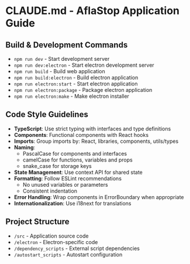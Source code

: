 # CLAUDE.md - AflaStop Application Guide

## Build & Development Commands
- `npm run dev` - Start development server
- `npm run dev:electron` - Start electron development server
- `npm run build` - Build web application
- `npm run build:electron` - Build electron application
- `npm run electron:start` - Start electron application
- `npm run electron:package` - Package electron application
- `npm run electron:make` - Make electron installer

## Code Style Guidelines
- **TypeScript**: Use strict typing with interfaces and type definitions
- **Components**: Functional components with React hooks
- **Imports**: Group imports by: React, libraries, components, utils/types
- **Naming**:
  - PascalCase for components and interfaces
  - camelCase for functions, variables and props
  - snake_case for storage keys
- **State Management**: Use context API for shared state
- **Formatting**: Follow ESLint recommendations
  - No unused variables or parameters
  - Consistent indentation
- **Error Handling**: Wrap components in ErrorBoundary when appropriate
- **Internationalization**: Use i18next for translations

## Project Structure
- `/src` - Application source code
- `/electron` - Electron-specific code
- `/dependency_scripts` - External script dependencies
- `/autostart_scripts` - Autostart configuration